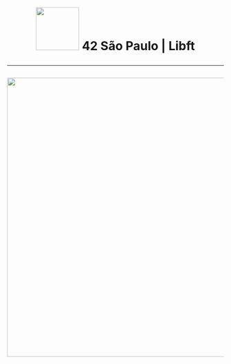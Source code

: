 <h1 align="center">
	<img src="https://github.com/KikuTiii/Libft.42/assets/111128991/050b2f7b-c18c-47ce-bc53-175a31d215cc" width= "100px"> 42 São Paulo | Libft
	<hr>
	<img src="https://github.com/KikuTiii/Libft.42/assets/111128991/454f467b-1d07-4f54-acf5-34fe3d6dd6bd"  width="650px">
	<br>
